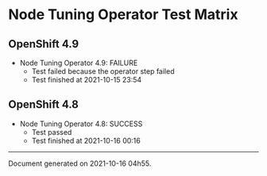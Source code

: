 
Node Tuning Operator Test Matrix
================================

OpenShift 4.9
-------------


* Node Tuning Operator 4.9: FAILURE
  - Test failed because the operator step failed
  - Test finished at 2021-10-15 23:54

OpenShift 4.8
-------------


* Node Tuning Operator 4.8: SUCCESS
  - Test passed
  - Test finished at 2021-10-16 00:16


---
Document generated on 2021-10-16 04h55.

